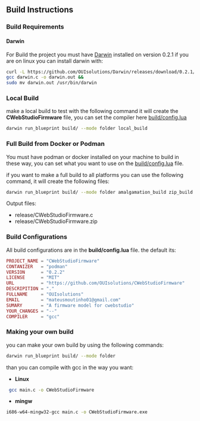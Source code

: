 ## Build Instructions

### Build Requirements 
#### Darwin 
For Build the project you must have [Darwin](https://github.com/OUIsolutions/Darwin) installed on version 0.2.1
if you are on linux you can install darwin with:

```bash
curl -L https://github.com/OUIsolutions/Darwin/releases/download/0.2.1/darwin.c -o darwin.c &&
gcc darwin.c -o darwin.out &&
sudo mv darwin.out /usr/bin/darwin
```

### Local Build 
make a local build to test with the following command it will create the **CWebStudioFirmware** file, you can set the compiler here [build/config.lua](/build/config.lua) 
```bash
darwin run_blueprint build/ --mode folder local_build 
```

### Full Build from Docker or Podman
You must have podman or docker installed on your machine to build in these way, you can set what you want to use on the [build/config.lua](/build/config.lua) file.

if you want to make a full build to all platforms you can use the following command, it will create the following files:
```bash
darwin run_blueprint build/ --mode folder amalgamation_build zip_build
```

Output files:
- release/CWebStudioFirmware.c
- release/CWebStudioFirmware.zip

### Build Configurations
All build configurations are in the **build/config.lua** file.
the default its: 
```lua
PROJECT_NAME = "CWebStudioFirmware"
CONTANIZER   = "podman"
VERSION      = "0.2.2"
LICENSE      = "MIT"
URL          = "https://github.com/OUIsolutions/CWebStudioFirmware"
DESCRIPITION = "."
FULLNAME     = "OUIsolutions"
EMAIL        = "mateusmoutinho01@gmail.com"
SUMARY       = "A firmware model for cwebstudio"
YOUR_CHANGES = "--"
COMPILER     = "gcc"
```


### Making your own build
you can make your own build by using the following commands:
```bash
darwin run_blueprint build/ --mode folder  
```

than you can compile with gcc in the way you want:
- **Linux** 
```bash
 gcc main.c -o CWebStudioFirmware
```
- **mingw** 
```bash
i686-w64-mingw32-gcc main.c -o CWebStudioFirmware.exe
```
